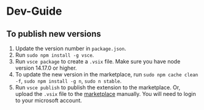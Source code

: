 # Dev-Guide
## To publish new versions
1. Update the version number in `package.json`.
2. Run `sudo npm install -g vsce`.
3. Run `vsce package` to create a `.vsix` file. Make sure you have node version 14.17.0 or higher.
4. To update the new version in the marketplace, run `sudo npm cache clean -f`, `sudo npm install -g n`, `sudo n stable`. 
5. Run `vsce publish` to publish the extension to the marketplace. Or, upload the `.vsix` file to the [marketplace](https://marketplace.visualstudio.com/manage/publishers/mostafawael) manually. You will need to login to your microsoft account.